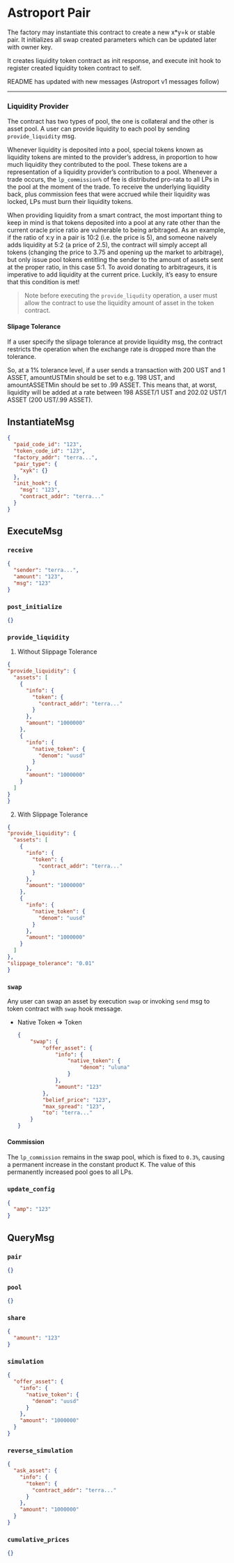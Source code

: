 # Astroport Pair

The factory may instantiate this contract to create a new x*y=k or stable pair. It initializes all swap created
parameters which can be updated later with owner key.

It creates liquidity token contract as init response, and execute init hook to register created liquidity token contract
to self.

README has updated with new messages (Astroport v1 messages follow)

---

### Liquidity Provider

The contract has two types of pool, the one is collateral and the other is asset pool. A user can provide liquidity to
each pool by sending `provide_liquidity` msg.

Whenever liquidity is deposited into a pool, special tokens known as liquidity tokens are minted to the provider’s
address, in proportion to how much liquidity they contributed to the pool. These tokens are a representation of a
liquidity provider’s contribution to a pool. Whenever a trade occurs, the `lp_commission%` of fee is distributed
pro-rata to all LPs in the pool at the moment of the trade. To receive the underlying liquidity back, plus commission
fees that were accrued while their liquidity was locked, LPs must burn their liquidity tokens.

When providing liquidity from a smart contract, the most important thing to keep in mind is that tokens deposited into a
pool at any rate other than the current oracle price ratio are vulnerable to being arbitraged. As an example, if the
ratio of x:y in a pair is 10:2 (i.e. the price is 5), and someone naively adds liquidity at 5:2 (a price of 2.5), the
contract will simply accept all tokens (changing the price to 3.75 and opening up the market to arbitrage), but only
issue pool tokens entitling the sender to the amount of assets sent at the proper ratio, in this case 5:1. To avoid
donating to arbitrageurs, it is imperative to add liquidity at the current price. Luckily, it’s easy to ensure that this
condition is met!

> Note before executing the `provide_liqudity` operation, a user must allow the contract to use the liquidity amount of asset in the token contract.

#### Slipage Tolerance

If a user specify the slipage tolerance at provide liquidity msg, the contract restricts the operation when the exchange
rate is dropped more than the tolerance.

So, at a 1% tolerance level, if a user sends a transaction with 200 UST and 1 ASSET, amountUSTMin should be set to e.g.
198 UST, and amountASSETMin should be set to .99 ASSET. This means that, at worst, liquidity will be added at a rate
between 198 ASSET/1 UST and 202.02 UST/1 ASSET (200 UST/.99 ASSET).

## InstantiateMsg

```json
{
  "paid_code_id": "123",
  "token_code_id": "123",
  "factory_addr": "terra...",
  "pair_type": {
    "xyk": {}
  },
  "init_hook": {
    "msg": "123",
    "contract_addr": "terra..."
  }
}
```

## ExecuteMsg

### `receive`

```json
{
  "sender": "terra...",
  "amount": "123",
  "msg": "123"
}
```

### `post_initialize`

```json
{}
```

### `provide_liquidity`

1. Without Slippage Tolerance

  ```json
  {
  "provide_liquidity": {
    "assets": [
      {
        "info": {
          "token": {
            "contract_addr": "terra..."
          }
        },
        "amount": "1000000"
      },
      {
        "info": {
          "native_token": {
            "denom": "uusd"
          }
        },
        "amount": "1000000"
      }
    ]
  }
}
  ```

2. With Slippage Tolerance

  ```json
  {
  "provide_liquidity": {
    "assets": [
      {
        "info": {
          "token": {
            "contract_addr": "terra..."
          }
        },
        "amount": "1000000"
      },
      {
        "info": {
          "native_token": {
            "denom": "uusd"
          }
        },
        "amount": "1000000"
      }
    ]
  },
  "slippage_tolerance": "0.01"
}
  ```

### `swap`

Any user can swap an asset by execution `swap` or invoking `send` msg to token contract with `swap` hook message.

- Native Token => Token

  ```json
  {
      "swap": {
          "offer_asset": {
              "info": {
                  "native_token": {
                      "denom": "uluna"
                  }
              },
              "amount": "123"
          },
          "belief_price": "123",
          "max_spread": "123",
          "to": "terra..."
      }
  }
  ```

#### Commission

The `lp_commission` remains in the swap pool, which is fixed to `0.3%`, causing a permanent increase in the constant
product K. The value of this permanently increased pool goes to all LPs.

### `update_config`

```json
{
  "amp": "123"
}
```

## QueryMsg

### `pair`

```json
{}
```

### `pool`

```json
{}
```

### `share`

```json
{
  "amount": "123"
}
```

### `simulation`

```json
{
  "offer_asset": {
    "info": {
      "native_token": {
        "denom": "uusd"
      }
    },
    "amount": "1000000"
  }
}
```

### `reverse_simulation`

```json
{
  "ask_asset": {
    "info": {
      "token": {
        "contract_addr": "terra..."
      }
    },
    "amount": "1000000"
  }
}
```

### `cumulative_prices`

```json
{}
```
